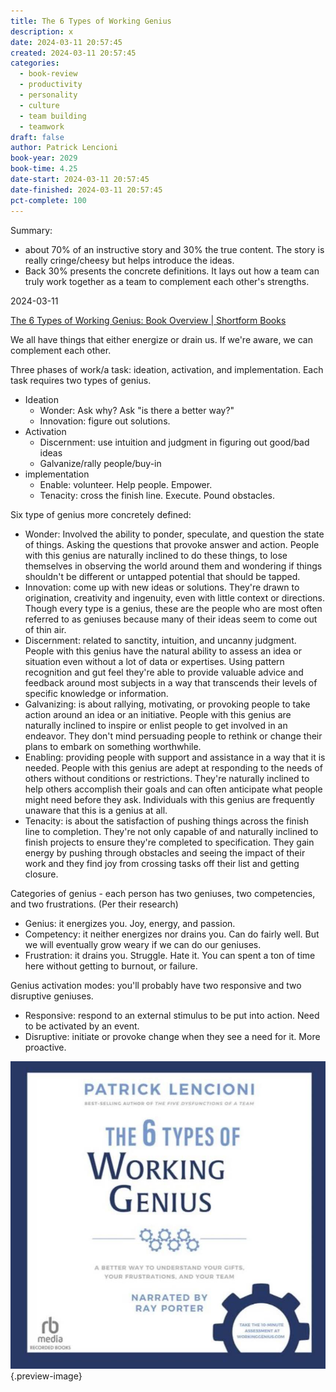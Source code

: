 ```yaml
---
title: The 6 Types of Working Genius
description: x
date: 2024-03-11 20:57:45
created: 2024-03-11 20:57:45
categories:
  - book-review
  - productivity
  - personality
  - culture
  - team building
  - teamwork
draft: false
author: Patrick Lencioni
book-year: 2029
book-time: 4.25
date-start: 2024-03-11 20:57:45
date-finished: 2024-03-11 20:57:45
pct-complete: 100
---
```

Summary:

- about 70% of an instructive story and 30% the true content. The story is really cringe/cheesy but helps introduce the ideas. 
- Back 30% presents the concrete definitions. It lays out how a team can truly work together as a team to complement each other's strengths. 


2024-03-11

[The 6 Types of Working Genius: Book Overview | Shortform Books](https://www.shortform.com/blog/the-6-types-of-working-genius/)

We all have things that either energize or drain us. If we're aware, we can complement each other. 

Three phases of work/a task: ideation, activation, and implementation. Each task requires two types of genius. 

- Ideation
	- Wonder: Ask why? Ask "is there a better way?"
	- Innovation: figure out solutions. 
- Activation
	- Discernment: use intuition and judgment in figuring out good/bad ideas
	- Galvanize/rally people/buy-in
- implementation
	- Enable: volunteer. Help people. Empower. 
	- Tenacity: cross the finish line. Execute. Pound obstacles. 

Six type of genius more concretely defined: 

- Wonder: Involved the ability to ponder, speculate, and question the state of things. Asking the questions that provoke answer and action. People with this genius are naturally inclined to do these things, to lose themselves in observing the world around them and wondering if things shouldn't be different or untapped potential that should be tapped. 
- Innovation: come up with new ideas or solutions. They're drawn to origination, creativity and ingenuity, even with little context or directions. Though every type is a genius, these are the people who are most often referred to as geniuses because many of their ideas seem to come out of thin air. 
- Discernment: related to sanctity, intuition, and uncanny judgment. People with this genius have the natural ability to assess an idea or situation even without a lot of data or expertises. Using pattern recognition and gut feel they're able to provide valuable advice and feedback around most subjects in a way that transcends their levels of specific knowledge or information. 
- Galvanizing: is about rallying, motivating, or provoking people to take action around an idea or an initiative. People with this genius are naturally inclined to inspire or enlist people to get involved in an endeavor. They don't mind persuading people to rethink or change their plans to embark on something worthwhile. 
- Enabling: providing people with support and assistance in a way that it is needed. People with this genius are adept at responding to the needs of others without conditions or restrictions. They're naturally inclined to help others accomplish their goals and can often anticipate what people might need before they ask. Individuals with this genius are frequently unaware that this is a genius at all. 
- Tenacity: is about the satisfaction of pushing things across the finish line to completion. They're not only capable of and naturally inclined to finish projects to ensure they're completed to specification. They gain energy by pushing through obstacles and seeing the impact of their work and they find joy from crossing tasks off their list and getting closure. 

Categories of genius - each person has two geniuses, two competencies, and two frustrations. (Per their research)

- Genius: it energizes you. Joy, energy, and passion. 
- Competency: it neither energizes nor drains you. Can do fairly well. But we will eventually grow weary if we can do our geniuses. 
- Frustration: it drains you. Struggle. Hate it. You can spent a ton of time here without getting to burnout, or failure. 

Genius activation modes: you'll probably have two responsive and two disruptive geniuses. 

- Responsive: respond to an external stimulus to be put into action. Need to be activated by an event. 
- Disruptive: initiate or provoke change when they see a need for it. More proactive. 




![Book cover](../img/book-the-6-types-of-working-genius.jpeg){.preview-image}